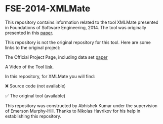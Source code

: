 # FSE-2014-XMLMate

This repository contains information related to the tool XMLMate presented in Foundations of Software Engineering, 2014. The tool was originally presented in this [paper](https://www.st.cs.uni-saarland.de/testing/xmlmate/).

This repository is not the original repository for this tool. Here are some links to the original project:

The Official Project Page, including data set [paper](https://www.st.cs.uni-saarland.de/testing/xmlmate/)

A Video of the Tool [link](https://www.youtube.com/watch?v=-yKom5mbft0).  

In this repository, for XMLMate you will find:

:x: Source code (not available)

:white_check_mark: The original tool (available)

This repository was constructed by Abhishek Kumar under the supervision of Emerson Murphy-Hill. Thanks to Nikolas Havrikov for his help in establishing this repository. 
